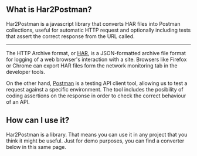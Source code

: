 ## What is Har2Postman?

Har2Postman is a javascript library that converts HAR files into Postman collections, useful for automatic HTTP request and optionally including tests that assert the correct response from the URL called.

----

The HTTP Archive format, or [HAR](https://en.wikipedia.org/wiki/HAR_(file_format)), is a JSON-formatted archive file format for logging of a web browser's interaction with a site. Browsers like Firefox or Chrome can export HAR files form the network monitoring tab in the developer tools.

On the other hand, [Postman](https://www.postman.com/) is a testing API client tool, allowing us to test a request against a specific environment. The tool includes the posibility of coding assertions on the response in order to check the correct behaviour of an API.
## How can I use it?
Har2Postman is a library. That means you can use it in any project that you think it might be useful. Just for demo purposes, you can find a converter below in this same page.
